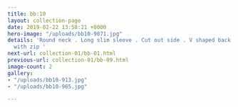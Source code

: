 ```yaml
---
title: bb:10
layout: collection-page
date: 2019-02-22 13:58:21 +0000
hero-image: "/uploads/bb10-9071.jpg"
details: 'Round neck . Long slim sleeve . Cut out side . V shaped back . Side split
  with zip '
next-url: collection-01/bb-01.html
previous-url: collection-01/bb-09.html
image-count: 2
gallery:
- "/uploads/bb10-913.jpg"
- "/uploads/bb10-965.jpg"

---
```

